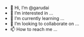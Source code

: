 - 👋 Hi, I’m @garudai
- 👀 I’m interested in ...
- 🌱 I’m currently learning ...
- 💞️ I’m looking to collaborate on ...
- 📫 How to reach me ...

<!---
garudai/garudai is a ✨ special ✨ repository because its `README.md` (this file) appears on your GitHub profile.
You can click the Preview link to take a look at your changes.
--->
